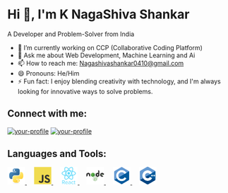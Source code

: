 # Hi 👋, I'm K NagaShiva Shankar

A Developer and Problem-Solver from India

- 🔭 I’m currently working on CCP (Collaborative Coding Platform)  
- 💬 Ask me about Web Development, Machine Learning and Ai  
- 📫 How to reach me: Nagashivashankar0410@gmail.com  
- 😄 Pronouns: He/Him  
- ⚡ Fun fact: I enjoy blending creativity with technology, and I'm always looking for innovative ways to solve problems.

## Connect with me:
<p align="left">
<a href="https://linkedin.com/in/your-profile" target="blank"><img align="center" src="https://cdn.jsdelivr.net/npm/simple-icons@v3/icons/linkedin.svg" alt="your-profile" height="30" width="40" /></a>
<a href="https://twitter.com/your-profile" target="blank"><img align="center" src="https://cdn.jsdelivr.net/npm/simple-icons@v3/icons/twitter.svg" alt="your-profile" height="30" width="40" /></a>
</p>

## Languages and Tools:
<p align="left">
<a href="https://www.python.org/" target="_blank"> <img src="https://raw.githubusercontent.com/devicons/devicon/master/icons/python/python-original.svg" alt="python" width="40" height="40"/> </a>&nbsp;&nbsp;&nbsp;
<a href="https://developer.mozilla.org/en-US/docs/Web/JavaScript" target="_blank"> <img src="https://raw.githubusercontent.com/devicons/devicon/master/icons/javascript/javascript-original.svg" alt="javascript" width="40" height="40"/> </a>&nbsp;&nbsp;&nbsp;
<a href="https://reactjs.org/" target="_blank"> <img src="https://raw.githubusercontent.com/devicons/devicon/master/icons/react/react-original-wordmark.svg" alt="react" width="40" height="40"/> </a>&nbsp;&nbsp;&nbsp;
<a href="https://nodejs.org" target="_blank"> <img src="https://raw.githubusercontent.com/devicons/devicon/master/icons/nodejs/nodejs-original-wordmark.svg" alt="nodejs" width="40" height="40"/> </a>&nbsp;&nbsp;&nbsp;
<a href="https://www.learn-c.org/" target="_blank"> <img src="https://raw.githubusercontent.com/devicons/devicon/master/icons/c/c-original.svg" alt="C" width="40" height="40"/> </a>&nbsp;&nbsp;&nbsp;
<a href="https://isocpp.org/" target="_blank"> <img src="https://raw.githubusercontent.com/devicons/devicon/master/icons/cplusplus/cplusplus-original.svg" alt="C++" width="40" height="40"/> </a>
</p>

</p>

